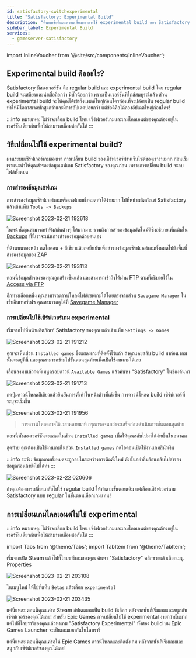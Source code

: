 ```yaml
---
id: satisfactory-switchexperimental
title: "Satisfactory: Experimental Build"
description: "ค้นพบข้อดีและความเสี่ยงของการใช้ experimental build ของ Satisfactory เพื่อเข้าถึงอัปเดตใหญ่ก่อนใครและเพิ่มประสบการณ์การเล่นเกมของคุณ → เรียนรู้เพิ่มเติมตอนนี้"
sidebar_label: Experimental Build
services:
  - gameserver-satisfactory
---
```


import InlineVoucher from '@site/src/components/InlineVoucher';

## Experimental build คืออะไร?
Satisfactory มีสองเวอร์ชัน คือ regular build และ experimental build โดย regular build จะเสถียรและน่าเชื่อถือกว่า มีบั๊กน้อยกว่าเพราะเป็นเวอร์ชันที่ใกล้สมบูรณ์แล้ว ส่วน experimental build จะให้คุณได้เข้าถึงแพตช์ใหญ่ก่อนใครก่อนที่จะปล่อยเป็น regular build ทำให้มีโอกาสเจอบั๊กสูงกว่าและมีการอัปเดตบ่อยกว่า แต่ข้อดีคือได้ลองอัปเดตใหญ่ก่อนใคร!

:::info
หมายเหตุ: ไม่ว่าจะเลือก build ไหน เซิร์ฟเวอร์เกมและเกมไคลเอนต์ของคุณต้องอยู่ในเวอร์ชันเดียวกันเพื่อให้สามารถเชื่อมต่อกันได้
:::

<InlineVoucher />

## วิธีเปลี่ยนไปใช้ experimental build?
ผ่านระบบเซิร์ฟเวอร์เกมของเรา การเปลี่ยน build ของเซิร์ฟเวอร์ผ่านเว็บไซต์ของเราง่ายมาก ก่อนเริ่ม เราแนะนำให้คุณสำรองข้อมูลเซฟเกม Satisfactory ของคุณก่อน เพราะการเปลี่ยน build จะลบไฟล์ทั้งหมด

### การสำรองข้อมูลเซฟเกม
การสำรองข้อมูลเซิร์ฟเวอร์เกมหรือเซฟเกมทั้งหมดทำได้ง่ายมาก ไปที่หน้าผลิตภัณฑ์ Satisfactory แล้วเข้าแท็บ `Tools -> Backups`

![Screenshot 2023-02-21 192618](https://screensaver01.zap-hosting.com/index.php/s/sMA9kQxoLoozsPa/preview)

ในหน้านี้คุณสามารถทำฟังก์ชันต่างๆ ได้มากมาย รวมถึงการสำรองข้อมูลอัตโนมัติซึ่งอธิบายเพิ่มเติมใน [Backups](gameserver-backups.md) ที่นี่เราจะเน้นการสำรองข้อมูลด้วยตนเอง

ที่ด้านบนของหน้า กดไอคอน + สีเขียวแล้วกดยืนยันเพื่อสำรองข้อมูลเซิร์ฟเวอร์เกมทั้งหมดไปยังพื้นที่สำรองข้อมูลของ ZAP

![Screenshot 2023-02-21 193113](https://screensaver01.zap-hosting.com/index.php/s/Gf2XRLzz46WNHHE/preview)

ตอนนี้ข้อมูลสำรองของคุณถูกสร้างขึ้นแล้ว และสามารถเข้าถึงได้ผ่าน FTP ตามที่อธิบายไว้ใน [Access via FTP](gameserver-ftpaccess.md)

อีกทางเลือกหนึ่ง คุณสามารถดาวน์โหลดไฟล์เซฟเกมได้โดยตรงจากส่วน `Savegame Manager` ในเว็บอินเทอร์เฟซ คุณสามารถดูได้ที่ [Savegame Manager](satisfactory-savegame.md)

### การเปลี่ยนไปใช้เซิร์ฟเวอร์เกม experimental
เริ่มจากไปที่หน้าผลิตภัณฑ์ Satisfactory ของคุณ แล้วเข้าแท็บ `Settings -> Games`

![Screenshot 2023-02-21 191212](https://screensaver01.zap-hosting.com/index.php/s/nyksz8LjPtRGq4w/preview)

คุณจะเห็นส่วน `Installed games` ซึ่งแสดงเกมที่ติดตั้งไว้แล้ว ถ้าคุณเคยสลับ build มาก่อน เกมนั้นจะอยู่ที่นี่ และคุณสามารถข้ามไปขั้นตอนสุดท้ายเพื่อเปิดใช้งานเกมได้เลย

เลื่อนลงมาแล้วกดที่เมนูดรอปดาวน์ `Available Games` แล้วค้นหา "Satisfactory" ในช่องค้นหา

![Screenshot 2023-02-21 191713](https://screensaver01.zap-hosting.com/index.php/s/CPein9Qctkwp8Yd/preview)

กดปุ่มดาวน์โหลดสีเขียวแล้วยืนยันการตั้งค่าในหน้าต่างที่เด้งขึ้น การดาวน์โหลด build เซิร์ฟเวอร์ที่ระบุจะเริ่มขึ้น

![Screenshot 2023-02-21 191956](https://screensaver01.zap-hosting.com/index.php/s/C3zwiXf9THNpdDk/preview)

>การดาวน์โหลดอาจใช้เวลาหลายนาที กรุณารอจนกว่าจะเสร็จก่อนดำเนินการขั้นตอนสุดท้าย

ตอนนี้ทั้งสองเวอร์ชันจะแสดงในส่วน `Installed games` เพื่อให้คุณสลับไปมาได้ง่ายขึ้นในอนาคต

สุดท้าย คุณต้องเปิดใช้งานเกมในส่วน `Installed games` กดไอคอนเปิดใช้งานเกมสีน้ำเงิน

:::info
ระวัง: ข้อมูลเกมทั้งหมดจะถูกลบในระหว่างการติดตั้งใหม่ ดังนั้นอย่าลืมย้อนกลับไปสำรองข้อมูลก่อนถ้ายังไม่ได้ทำ
:::

![Screenshot 2023-02-22 020606](https://screensaver01.zap-hosting.com/index.php/s/nmJ56coL946CNBG/preview)

ถ้าคุณต้องการเปลี่ยนกลับไปใช้ regular build ให้ทำตามขั้นตอนเดิม แต่เลือกเซิร์ฟเวอร์เกม Satisfactory แบบ regular ในขั้นตอนเลือกเกมแทน!

## การเปลี่ยนเกมไคลเอนต์ไปใช้ experimental
:::info
หมายเหตุ: ไม่ว่าจะเลือก build ไหน เซิร์ฟเวอร์เกมและเกมไคลเอนต์ของคุณต้องอยู่ในเวอร์ชันเดียวกันเพื่อให้สามารถเชื่อมต่อกันได้
:::

import Tabs from '@theme/Tabs';
import TabItem from '@theme/TabItem';

<Tabs>

<TabItem value="Steam" label="Steam" default>
เริ่มจากเปิด Steam แล้วไปที่ไลบรารีเกมของคุณ ค้นหา "Satisfactory" คลิกขวาแล้วเลือกเมนู Properties

![Screenshot 2023-02-21 203108](https://screensaver01.zap-hosting.com/index.php/s/3iqTTQNQdNpX976/preview)

ในเมนูใหม่ ให้ไปที่แท็บ `Betas` แล้วเลือก `experimental`

![Screenshot 2023-02-21 203435](https://screensaver01.zap-hosting.com/index.php/s/PnMTyGWqWd78iZa/preview)

แค่นี้แหละ ตอนนี้คุณแค่รอ Steam อัปเดตเกมเป็น build ที่เลือก หลังจากนั้นก็เริ่มเกมและสนุกกับเซิร์ฟเวอร์ของคุณได้เลย!
</TabItem>
<TabItem value="Epic Games" label="Epic Games">
สำหรับ Epic Games การเปลี่ยนไปใช้ experimental ง่ายกว่านั้นมาก แค่ไปที่ไลบรารีของคุณแล้วหาเกม "Satisfactory Experimental" ทั้งสอง build บน Epic Games Launcher จะเป็นเกมแยกกันในไลบรารี

แค่นี้แหละ ตอนนี้คุณแค่รอให้ Epic Games ดาวน์โหลดและติดตั้งเกม หลังจากนั้นก็เริ่มเกมและสนุกกับเซิร์ฟเวอร์ของคุณได้เลย!

</TabItem>
</Tabs>

<InlineVoucher />